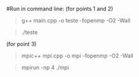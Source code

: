 #Run in command line:
(for points 1 and 2)
>g++ main.cpp -o teste -fopenmp -O2 -Wall

>./teste

(for point 3)
>mpic++ mpi.cpp -o mpi -fopenmp -O2 -Wall

>mpirun -np 4 ./mpi
